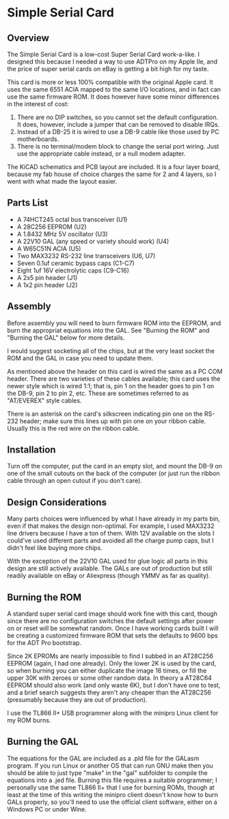 # Simple Serial Card

## Overview

The Simple Serial Card is a low-cost Super Serial Card work-a-like. I designed
this because I needed a way to use ADTPro on my Apple IIe, and the price of
super serial cards on eBay is getting a bit high for my taste.

This card is more or less 100% compatible with the original Apple card. It
uses the same 6551 ACIA mapped to the same I/O locations, and in fact can
use the same firmware ROM.  It does however have some minor differences in the
interest of cost:

1. There are no DIP switches, so you cannot set the default configuration. It
   does, however, include a jumper that can be removed to disable IRQs.
2. Instead of a DB-25 it is wired to use a DB-9 cable like those used by PC
   motherboards.
3. There is no terminal/modem block to change the serial port wiring. Just use
   the appropriate cable instead, or a null modem adapter.

The KiCAD schematics and PCB layout are included. It is a four layer board,
because my fab house of choice charges the same for 2 and 4 layers, so I went
with what made the layout easier.

## Parts List

* A 74HCT245 octal bus transceiver (U1)
* A 28C256 EEPROM (U2)
* A 1.8432 MHz 5V oscillator (U3)
* A 22V10 GAL (any speed or variety should work) (U4)
* A W65C51N ACIA (U5)
* Two MAX3232 RS-232 line transceivers (U6, U7)
* Seven 0.1uf ceramic bypass caps (C1-C7)
* Eight 1uf 16V electrolytic caps (C9-C16)
* A 2x5 pin header (J1)
* A 1x2 pin header (J2)

## Assembly

Before assembly you will need to burn firmware ROM into the EEPROM, and burn
the appropriat equations into the GAL. See "Burning the ROM" and "Burning the
GAL" below for more details.

I would suggest socketing all of the chips, but at the very least socket the
ROM and the GAL in case you need to update them.

As mentioned above the header on this card is wired the same as a PC COM
header. There are two varieties of these cables available; this card uses the
newer style which is wired 1:1; that is, pin 1 on the header goes to pin 1
on the DB-9, pin 2 to pin 2, etc. These are sometimes referred to as
"AT/EVEREX" style cables.

There is an asterisk on the card's silkscreen indicating pin one on the RS-232
header; make sure this lines up with pin one on your ribbon cable. Usually this
is the red wire on the ribbon cable.

## Installation

Turn off the computer, put the card in an empty slot, and mount the DB-9 on one
of the small cutouts on the back of the computer (or just run the ribbon cable
through an open cutout if you don't care).

## Design Considerations

Many parts choices were influenced by what I have already in my parts bin, even
if that makes the design non-optimal. For example, I used MAX3232 line drivers
because I have a ton of them. With 12V available on the slots I could've used
different parts and avoided all the charge pump caps, but I didn't feel like
buying more chips.

With the exception of the 22V10 GAL used for glue logic all parts in this design
are still actively available. The GALs are out of production but still readily
available on eBay or Aliexpress (though YMMV as far as quality).

## Burning the ROM

A standard super serial card image should work fine with this card, though
since there are no configuration switches the default settings after power on
or reset will be somewhat random.  Once I have working cards built I will be
creating a customized firmware ROM that sets the defaults to 9600 bps for the
ADT Pro bootstrap.

Since 2K EPROMs are nearly impossible to find I subbed in an AT28C256 EEPROM
(again, I had one already). Only the lower 2K is used by the card, so when
burning you can either duplicate the image 16 times, or fill the upper 30K
with zeroes or some other random data. In theory a AT28C64 EEPROM should also
work (and only waste 6K), but I don't have one to test, and a brief search
suggests they aren't any cheaper than the AT28C256 (presumably because they
are out of production).

I use the TL866 II+ USB programmer along with the minipro Linux client for my
ROM burns.

## Burning the GAL

The equations for the GAL are included as a .pld file for the GALasm program.
If you run Linux or another OS that can run GNU make then you should be able
to just type "make" in the "gal" subfolder to compile the equations into a
.jed file.  Burning this file requires a suitable programmer; I personally
use the same TL866 II+ that I use for burning ROMs, though at least at the time
of this writing the minipro client doesn't know how to burn GALs properly, so
you'll need to use the official client software, either on a Windows PC or
under Wine.
